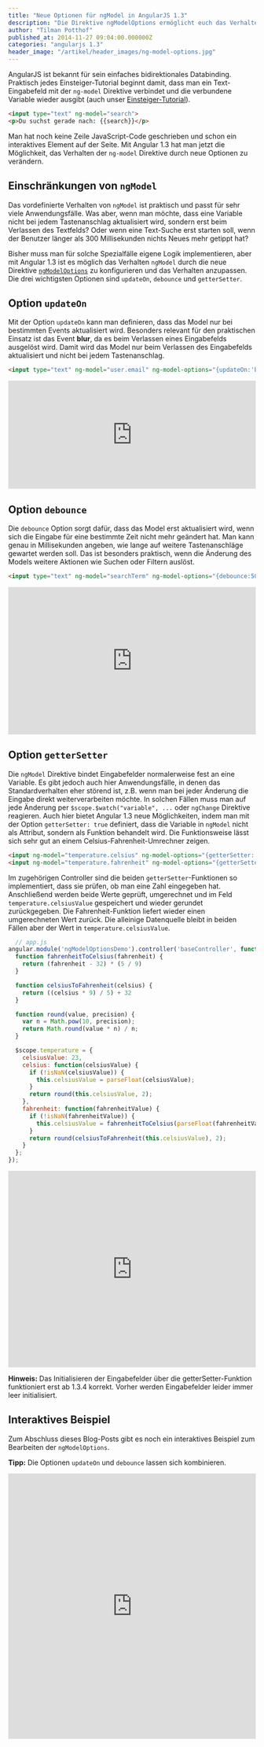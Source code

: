 ```yaml
---
title: "Neue Optionen für ngModel in AngularJS 1.3"
description: "Die Direktive ngModelOptions ermöglicht euch das Verhalten von ng-model zu konfigurieren. Welche Möglichkeiten ihr dabei habt zeigen wir euch in diesem Artikel."
author: "Tilman Potthof"
published_at: 2014-11-27 09:04:00.000000Z
categories: "angularjs 1.3"
header_image: "/artikel/header_images/ng-model-options.jpg"
---
```


AngularJS ist bekannt für sein einfaches bidirektionales Databinding.
Praktisch jedes Einsteiger-Tutorial beginnt damit, dass man ein Text-Eingabefeld mit der `ng-model` Direktive verbindet und die verbundene Variable wieder ausgibt (auch unser [Einsteiger-Tutorial](/artikel/angularjs-tutorial-deutsch/)).

```html
<input type="text" ng-model="search">
<p>Du suchst gerade nach: {{search}}</p>
```

Man hat noch keine Zeile JavaScript-Code geschrieben und schon ein interaktives Element auf der Seite. Mit Angular 1.3 hat man jetzt die Möglichkeit, das Verhalten der `ng-model` Direktive durch neue Optionen zu verändern.


## Einschränkungen von `ngModel`

Das vordefinierte Verhalten von `ngModel` ist praktisch und passt für sehr viele Anwendungsfälle.
Was aber, wenn man möchte, dass eine Variable nicht bei jedem Tastenanschlag aktualisiert wird, sondern erst beim Verlassen des Textfelds?
Oder wenn eine Text-Suche erst starten soll, wenn der Benutzer länger als 300 Millisekunden nichts Neues mehr getippt hat?

Bisher muss man für solche Spezialfälle eigene Logik implementieren, aber mit Angular 1.3 ist es möglich das Verhalten `ngModel` durch die neue Direktive [`ngModelOptions`](https://docs.angularjs.org/api/ng/directive/ngModelOptions) zu konfigurieren und das Verhalten anzupassen.
Die drei wichtigsten Optionen sind `updateOn`, `debounce` und `getterSetter`.

## Option `updateOn`

Mit der Option `updateOn` kann man definieren, dass das Model nur bei bestimmten Events aktualisiert wird.
Besonders relevant für den praktischen Einsatz ist das Event **blur**, da es beim Verlassen eines Eingabefelds ausgelöst wird.
Damit wird das Model nur beim Verlassen des Eingabefelds aktualisiert und nicht bei jedem Tastenanschlag.

```html
<input type="text" ng-model="user.email" ng-model-options="{updateOn:'blur'}" />
```

<iframe src="https://angularjs-de.github.io/plunker-mirror-angularjs.de/embed.plnkr.co/kVlCDFy0QMeGOzGqr47r/preview.html" style="width:100%;height:220px;border:0"></iframe>

## Option `debounce`

Die `debounce` Option sorgt dafür, dass das Model erst aktualisiert wird, wenn sich die Eingabe für eine bestimmte Zeit nicht mehr geändert hat.
Man kann genau in Millisekunden angeben, wie lange auf weitere Tastenanschläge gewartet werden soll.
Das ist besonders praktisch, wenn die Änderung des Models weitere Aktionen wie Suchen oder Filtern auslöst.

```html
<input type="text" ng-model="searchTerm" ng-model-options="{debounce:500} />
```

<iframe src="https://angularjs-de.github.io/plunker-mirror-angularjs.de/embed.plnkr.co/TJL43E8MLnwLuYHns9MO/preview.html" style="width:100%;height:300px;border:0"></iframe>

## Option `getterSetter`

Die `ngModel` Direktive bindet Eingabefelder normalerweise fest an eine Variable.
Es gibt jedoch auch hier Anwendungsfälle, in denen das Standardverhalten eher störend ist, z.B. wenn man bei jeder Änderung die Eingabe direkt weiterverarbeiten möchte.
In solchen Fällen muss man auf jede Änderung per `$scope.$watch("variable", ...` oder `ngChange` Direktive reagieren.
Auch hier bietet Angular 1.3 neue Möglichkeiten, indem man mit der Option `getterSetter: true` definiert, dass die Variable in `ngModel` nicht als Attribut, sondern als Funktion behandelt wird.
Die Funktionsweise lässt sich sehr gut an einem Celsius-Fahrenheit-Umrechner zeigen.

```html
<input ng-model="temperature.celsius" ng-model-options="{getterSetter: true}" />
<input ng-model="temperature.fahrenheit" ng-model-options="{getterSetter: true}" />
```

Im zugehörigen Controller sind die beiden `getterSetter`-Funktionen so implementiert, dass sie prüfen, ob man eine Zahl eingegeben hat.
Anschließend werden beide Werte geprüft, umgerechnet und im Feld `temperature.celsiusValue` gespeichert und wieder gerundet zurückgegeben.
Die Fahrenheit-Funktion liefert wieder einen umgerechneten Wert zurück.
Die alleinige Datenquelle bleibt in beiden Fällen aber der Wert in `temperature.celsiusValue`.

```javascript
  // app.js
angular.module('ngModelOptionsDemo').controller('baseController', function($scope, $timeout) {
  function fahrenheitToCelsius(fahrenheit) {
    return (fahrenheit - 32) * (5 / 9)
  }

  function celsiusToFahrenheit(celsius) {
    return ((celsius * 9) / 5) + 32
  }

  function round(value, precision) {
    var n = Math.pow(10, precision);
    return Math.round(value * n) / n;
  }

  $scope.temperature = {
    celsiusValue: 23,
    celsius: function(celsiusValue) {
      if (!isNaN(celsiusValue)) {
        this.celsiusValue = parseFloat(celsiusValue);
      }
      return round(this.celsiusValue, 2);
    },
    fahrenheit: function(fahrenheitValue) {
      if (!isNaN(fahrenheitValue)) {
        this.celsiusValue = fahrenheitToCelsius(parseFloat(fahrenheitValue));
      }
      return round(celsiusToFahrenheit(this.celsiusValue), 2);
    }
  };
});
```

<iframe src="https://angularjs-de.github.io/plunker-mirror-angularjs.de/embed.plnkr.co/FUF0jNAE4ce1guOqWolI/preview.html" style="width:100%;height:400px;border:0"></iframe>

**Hinweis:** Das Initialisieren der Eingabefelder über die getterSetter-Funktion funktioniert erst ab 1.3.4 korrekt. Vorher werden Eingabefelder leider immer leer initialisiert.

## Interaktives Beispiel

Zum Abschluss dieses Blog-Posts gibt es noch ein interaktives Beispiel zum Bearbeiten der `ngModelOptions`.

**Tipp:** Die Optionen `updateOn` und `debounce` lassen sich kombinieren.

<iframe src="https://angularjs-de.github.io/plunker-mirror-angularjs.de/embed.plnkr.co/ygc28XaPL8s0XaL11tEX/preview.html" style="width:100%;height:540px;border:0"></iframe>
